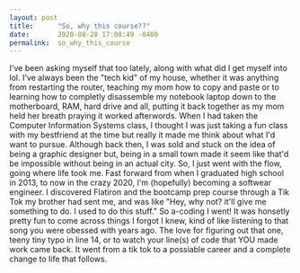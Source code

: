 ```yaml
---
layout: post
title:      "So, why this course??"
date:       2020-08-28 17:08:49 -0400
permalink:  so_why_this_course
---
```




I've been asking myself that too lately, along with what did I get myself into lol. I've always been the "tech
kid" of my house, whether it was anything from restarting the router, teaching my mom how to copy and paste or to 
learning how to completly disassemble my notebook laptop down to the motherboard, RAM, hard drive and all, putting it 
back together as my mom held her breath praying it worked afterwords. When I had taken the Computer Information 
Systems class, I thought I was just taking a fun class with my bestfriend at the time but really it made me think about 
what I'd want to pursue. Although back then, I was sold and stuck on the idea of being a graphic designer but, being in a small town made it seem like that'd be impossible without being in an actual city. So, I just went with the flow, going where life took me. Fast forward from when I graduated high school in 2013, to now in the crazy 2020, I'm (hopefully) becoming a 
softwear engineer. I discovered Flatiron and the bootcamp prep course through a Tik Tok my brother had sent me, and was like "Hey, why not? it'll give me something to do. I used to do this stuff." So a-coding I went! It was honsetly pretty fun to come across things I forgot I knew, kind of like listening to that song you were obessed with years ago. The love for 
figuring out that one, teeny tiny typo in line 14, or to watch your line(s) of code that YOU made work came back. It went 
from a tik tok to a possiable career and a complete change to life that follows.
